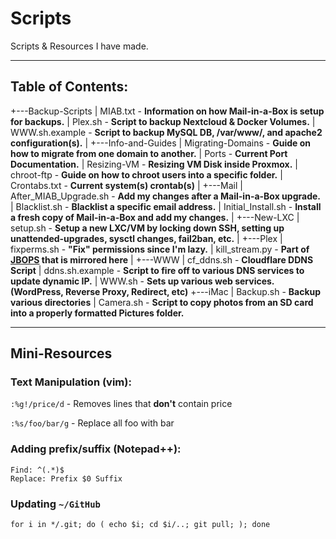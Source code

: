 # Scripts

Scripts & Resources I have made.

---

## Table of Contents: 

+---Backup-Scripts
|       MIAB.txt - **Information on how Mail-in-a-Box is setup for backups.**
|       Plex.sh - **Script to backup Nextcloud & Docker Volumes.**
|       WWW.sh.example - **Script to backup MySQL DB, /var/www/, and apache2 configuration(s).**
|
+---Info-and-Guides
|		Migrating-Domains - **Guide on how to migrate from one domain to another.**
|		Ports - **Current Port Documentation.**
|		Resizing-VM - **Resizing VM Disk inside Proxmox.**
|		chroot-ftp - **Guide on how to chroot users into a specific folder.**
|		Crontabs.txt - **Current system(s) crontab(s)**
|
+---Mail
|       After_MIAB_Upgrade.sh - **Add my changes after a Mail-in-a-Box upgrade.**
|       Blacklist.sh - **Blacklist a specific email address.**
|       Initial_Install.sh - **Install a fresh copy of Mail-in-a-Box and add my changes.**
|
+---New-LXC
|       setup.sh - **Setup a new LXC/VM by locking down SSH, setting up unattended-upgrades, sysctl changes, fail2ban, etc.**
|
+---Plex
|       fixperms.sh - **"Fix" permissions since I'm lazy.**
|       kill_stream.py - **Part of [JBOPS](https://github.com/blacktwin/JBOPS) that is mirrored here**
|
+---WWW
|       cf_ddns.sh - **Cloudflare DDNS Script**
|       ddns.sh.example - **Script to fire off to various DNS services to update dynamic IP.**
|       WWW.sh - **Sets up various web services. (WordPress, Reverse Proxy, Redirect, etc)**
+---iMac
|       Backup.sh - **Backup various directories**
|       Camera.sh - **Script to copy photos from an SD card into a properly formatted Pictures folder.**

---

## Mini-Resources

### Text Manipulation (vim): 
`:%g!/price/d` - Removes lines that **don't** contain price  

`:%s/foo/bar/g` - Replace all foo with bar

### Adding prefix/suffix (Notepad++): 
```
Find: ^(.*)$
Replace: Prefix $0 Suffix
```

### Updating `~/GitHub`
`for i in */.git; do ( echo $i; cd $i/..; git pull; ); done`
